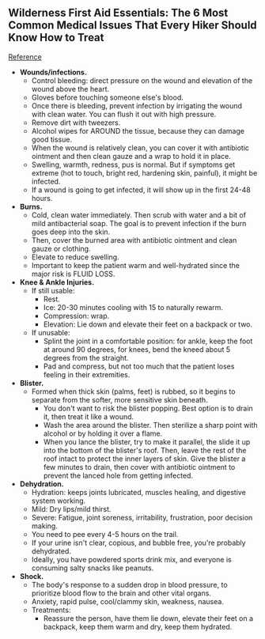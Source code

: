## Wilderness First Aid Essentials: The 6 Most Common Medical Issues That Every Hiker Should Know How to Treat
[Reference](https://adventures.hartleybrody.com/basic-wilderness-first-aid/)

- **Wounds/infections.**
  - Control bleeding: direct pressure on the wound and elevation of the wound above the heart.
  - Gloves before touching someone else's blood.
  - Once there is bleeding, prevent infection by irrigating the wound with clean water. You can flush it out with high pressure.
  - Remove dirt with tweezers.
  - Alcohol wipes for AROUND the tissue, because they can damage good tissue.
  - When the wound is relatively clean, you can cover it with antibiotic ointment and then clean gauze and a wrap to hold it in place.
  - Swelling, warmth, redness, pus is normal. But if symptoms get extreme (hot to touch, bright red, hardening skin, painful), it might be infected.
  - If a wound is going to get infected, it will show up in the first 24-48 hours.
- **Burns.**
  - Cold, clean water immediately. Then scrub with water and a bit of mild antibacterial soap. The goal is to prevent infection if the burn goes deep into the skin.
  - Then, cover the burned area with antibiotic ointment and clean gauze or clothing.
  - Elevate to reduce swelling.
  - Important to keep the patient warm and well-hydrated since the major risk is FLUID LOSS.
- **Knee & Ankle Injuries.**
  - If still usable:
    - Rest.
    - Ice: 20-30 minutes cooling with 15 to naturally rewarm.
    - Compression: wrap.
    - Elevation: Lie down and elevate their feet on a backpack or two.
  - If unusable:
    - Splint the joint in a comfortable position: for ankle, keep the foot at around 90 degrees, for knees, bend the kneed about 5 degrees from the straight.
    - Pad and compress, but not too much that the patient loses feeling in their extremities.
- **Blister.**
  - Formed when thick skin (palms, feet) is rubbed, so it begins to separate from the softer, more sensitive skin beneath.
    - You don't want to risk the blister popping. Best option is to drain it, then treat it like a wound.
    - Wash the area around the blister. Then sterilize a sharp point with alcohol or by holding it over a flame.
    - When you lance the blister, try to make it parallel, the slide it up into the bottom of the blister's roof. Then, leave the rest of the roof intact to protect the inner layers of skin. Give the blister a few minutes to drain, then cover with antibiotic ointment to prevent the lanced hole from getting infected.
- **Dehydration.**
  - Hydration: keeps joints lubricated, muscles healing, and digestive system working.
  - Mild: Dry lips/mild thirst.
  - Severe: Fatigue, joint soreness, irritability, frustration, poor decision making.
  - You need to pee every 4-5 hours on the trail.
  - If your urine isn't clear, copious, and bubble free, you're probably dehydrated.
  - Ideally, you have powdered sports drink mix, and everyone is consuming salty snacks like peanuts.
- **Shock.**
  - The body's response to a sudden drop in blood pressure, to prioritize blood flow to the brain and other vital organs.
  - Anxiety, rapid pulse, cool/clammy skin, weakness, nausea.
  - Treatments:
    - Reassure the person, have them lie down, elevate their feet on a backpack, keep them warm and dry, keep them hydrated.
